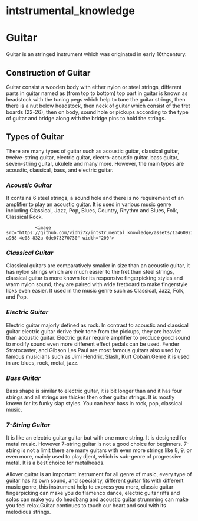 # intstrumental_knowledge
# **Guitar**
Guitar is an stringed instrument which was originated in early 16thcentury.


## Construction of Guitar 
 Guitar consist a wooden body with either nylon or steel strings, different parts in guitar named as (from top to bottom) top part in guitar is known as headstock with the tuning pegs which help to tune the guitar strings, then there is a nut below headstock, then neck of guitar which consist of the fret boards (22-26), then on body, sound hole or pickups according to the type of guitar and bridge along with the bridge pins to hold the strings.

 
 ## Types of Guitar
 There are many types of guitar such as acoustic guitar, classical guitar, twelve-string guitar, electric guitar, electro-acoustic guitar, bass guitar, seven-string guitar, ukulele and many more. However, the main types are acoustic, classical, bass, and electric guitar.
 
 ### _Acoustic Guitar_
 It contains 6 steel strings, a sound hole and there is no requirement of an amplifier to play an acoustic guitar. It is used in various music genre including Classical, Jazz, Pop, Blues, Country, Rhythm and Blues, Folk, Classical Rock.
 
               <image src="https://github.com/vidhi7x/intstrumental_knowledge/assets/134609235/850c1b32-a938-4e08-832a-0de073270730" width="200"> 

 
 ### _Classical Guitar_
 Classical guitars are comparatively smaller in size than an acoustic guitar, it has nylon strings which are much easier to the fret than steel strings, classical guitar is more known for its responsive fingerpicking styles and warm nylon sound, they are paired with wide fretboard to make fingerstyle licks even easier. It used in the music genre such as Classical, Jazz, Folk, and Pop.
 
 ### _Electric Guitar_
 Electric guitar majorly defined as rock. In contrast to acoustic and classical guitar electric guitar derive their tone from the pickups, they are heavier than acoustic guitar. Electric guitar require amplifier to produce good sound to modify sound even more different effect pedals can be used. Fender Stratocaster, and Gibson Les Paul are most famous guitars also used by famous musicians such as Jimi Hendrix, Slash, Kurt Cobain.Genre it is used in are blues, rock, metal, jazz.
 
 ### _Bass Guitar_
 Bass shape is similar to electric guitar, it is bit longer than and it has four strings and all strings are thicker then other guitar strings. It is mostly known for its funky slap styles. You can hear bass in rock, pop, classical music.
 
### _7-String Guitar_
It is like an electric guitar guitar but with one more string. It is designed for metal music. However 7-string guitar is not a good choice for beginners. 7-string is not a limit there are many guitars with even more strings like 8, 9, or even more, mainly used to play djent, which is sub-genre of progressive metal. It is a best choice for metalheads.


Allover guitar is an important instrument for all genre of music, every type of guitar has its own sound, and speciality, different guitar fits with different music genre, this instrument help to express you more, classic guitar fingerpicking can make you do flamenco dance, electric guitar riffs and solos can make you do headbang and acoustic guitar strumming can make you feel relax.Guitar continues to touch our heart and soul with its melodious strings.
